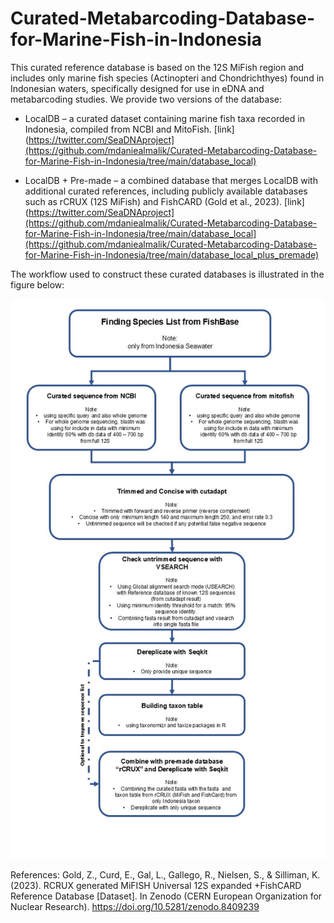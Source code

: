 # Curated-Metabarcoding-Database-for-Marine-Fish-in-Indonesia

This curated reference database is based on the 12S MiFish region and includes only marine fish species (Actinopteri and Chondrichthyes) found in Indonesian waters, specifically designed for use in eDNA and metabarcoding studies. We provide two versions of the database:

* LocalDB – a curated dataset containing marine fish taxa recorded in Indonesia, compiled from NCBI and MitoFish. [link](https://twitter.com/SeaDNAproject](https://github.com/mdaniealmalik/Curated-Metabarcoding-Database-for-Marine-Fish-in-Indonesia/tree/main/database_local)

* LocalDB + Pre-made – a combined database that merges LocalDB with additional curated references, including publicly available databases such as rCRUX (12S MiFish) and FishCARD (Gold et al., 2023). [link](https://twitter.com/SeaDNAproject](https://github.com/mdaniealmalik/Curated-Metabarcoding-Database-for-Marine-Fish-in-Indonesia/tree/main/database_local](https://github.com/mdaniealmalik/Curated-Metabarcoding-Database-for-Marine-Fish-in-Indonesia/tree/main/database_local_plus_premade)

The workflow used to construct these curated databases is illustrated in the figure below:

![workflow](Workflow_analysis.jpg)

References:
Gold, Z., Curd, E., Gal, L., Gallego, R., Nielsen, S., & Silliman, K. (2023). RCRUX generated MiFISH Universal 12S expanded +FishCARD Reference Database [Dataset]. In Zenodo (CERN European Organization for Nuclear Research). https://doi.org/10.5281/zenodo.8409239
